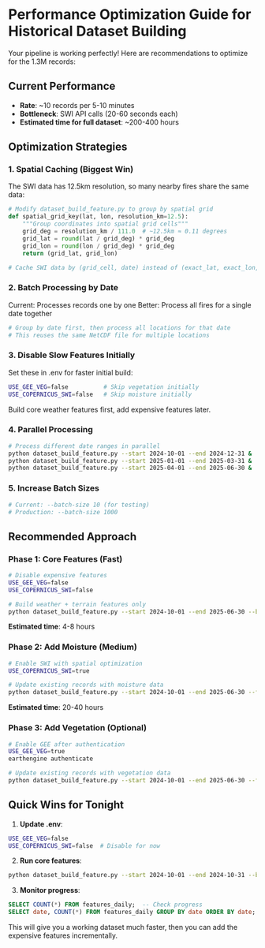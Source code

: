 # Performance Optimization Guide for Historical Dataset Building

Your pipeline is working perfectly! Here are recommendations to optimize for the 1.3M records:

## Current Performance
- **Rate**: ~10 records per 5-10 minutes 
- **Bottleneck**: SWI API calls (20-60 seconds each)
- **Estimated time for full dataset**: ~200-400 hours

## Optimization Strategies

### 1. Spatial Caching (Biggest Win)
The SWI data has 12.5km resolution, so many nearby fires share the same data:

```python
# Modify dataset_build_feature.py to group by spatial grid
def spatial_grid_key(lat, lon, resolution_km=12.5):
    """Group coordinates into spatial grid cells"""
    grid_deg = resolution_km / 111.0  # ~12.5km ≈ 0.11 degrees
    grid_lat = round(lat / grid_deg) * grid_deg
    grid_lon = round(lon / grid_deg) * grid_deg
    return (grid_lat, grid_lon)

# Cache SWI data by (grid_cell, date) instead of (exact_lat, exact_lon, date)
```

### 2. Batch Processing by Date
Current: Processes records one by one
Better: Process all fires for a single date together

```python
# Group by date first, then process all locations for that date
# This reuses the same NetCDF file for multiple locations
```

### 3. Disable Slow Features Initially
Set these in .env for faster initial build:
```bash
USE_GEE_VEG=false          # Skip vegetation initially  
USE_COPERNICUS_SWI=false   # Skip moisture initially
```
Build core weather features first, add expensive features later.

### 4. Parallel Processing
```bash
# Process different date ranges in parallel
python dataset_build_feature.py --start 2024-10-01 --end 2024-12-31 &
python dataset_build_feature.py --start 2025-01-01 --end 2025-03-31 &
python dataset_build_feature.py --start 2025-04-01 --end 2025-06-30 &
```

### 5. Increase Batch Sizes
```bash
# Current: --batch-size 10 (for testing)
# Production: --batch-size 1000
```

## Recommended Approach

### Phase 1: Core Features (Fast)
```bash
# Disable expensive features
USE_GEE_VEG=false
USE_COPERNICUS_SWI=false

# Build weather + terrain features only
python dataset_build_feature.py --start 2024-10-01 --end 2025-06-30 --batch-size 1000
```
**Estimated time**: 4-8 hours

### Phase 2: Add Moisture (Medium)
```bash
# Enable SWI with spatial optimization
USE_COPERNICUS_SWI=true

# Update existing records with moisture data
python dataset_build_feature.py --start 2024-10-01 --end 2025-06-30 --force-missing-only false
```
**Estimated time**: 20-40 hours

### Phase 3: Add Vegetation (Optional)
```bash
# Enable GEE after authentication
USE_GEE_VEG=true
earthengine authenticate

# Update existing records with vegetation data  
python dataset_build_feature.py --start 2024-10-01 --end 2025-06-30 --force-missing-only false
```

## Quick Wins for Tonight

1. **Update .env**:
```bash
USE_GEE_VEG=false
USE_COPERNICUS_SWI=false  # Disable for now
```

2. **Run core features**:
```bash
python dataset_build_feature.py --start 2024-10-01 --end 2024-10-31 --batch-size 500
```

3. **Monitor progress**:
```sql
SELECT COUNT(*) FROM features_daily;  -- Check progress
SELECT date, COUNT(*) FROM features_daily GROUP BY date ORDER BY date;
```

This will give you a working dataset much faster, then you can add the expensive features incrementally.